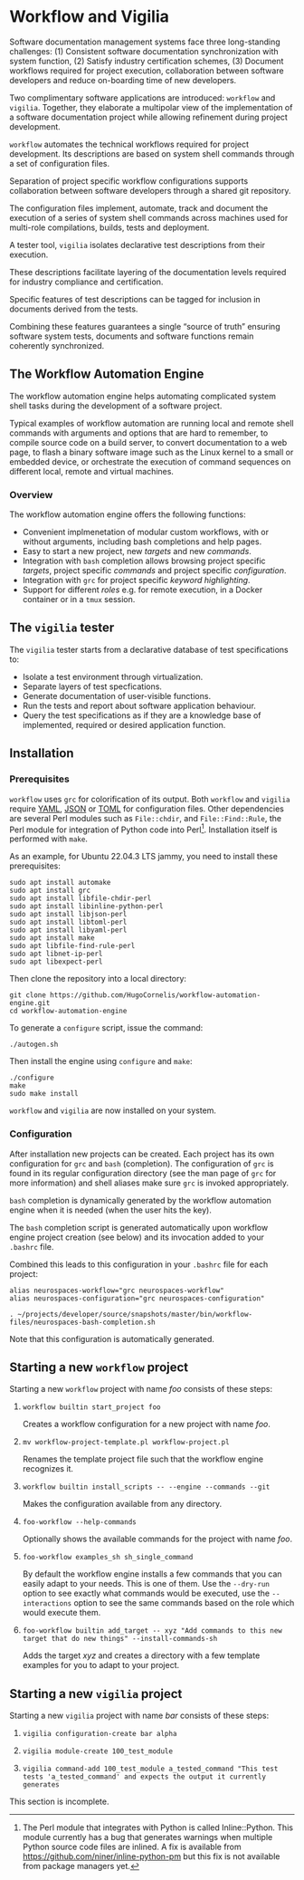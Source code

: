 # Workflow and Vigilia

Software documentation management systems face three long-standing
challenges: (1) Consistent software documentation synchronization with
system function, (2) Satisfy industry certification schemes, (3)
Document workflows required for project execution, collaboration
between software developers and reduce on-boarding time of new
developers.

Two complimentary software applications are introduced: `workflow` and
`vigilia`.  Together, they elaborate a multipolar view of the
implementation of a software documentation project while allowing
refinement during project development.

`workflow` automates the technical workflows required for project
development.  Its descriptions are based on system shell commands
through a set of configuration files.

Separation of project specific workflow configurations supports
collaboration between software developers through a shared git
repository.

The configuration files implement, automate, track and document the
execution of a series of system shell commands across machines used
for multi-role compilations, builds, tests and deployment.

A tester tool, `vigilia` isolates declarative test descriptions from
their execution.

These descriptions facilitate layering of the documentation levels
required for industry compliance and certification.

Specific features of test descriptions can be tagged for inclusion in
documents derived from the tests.

Combining these features guarantees a single “source of truth”
ensuring software system tests, documents and software functions
remain coherently synchronized.


## The Workflow Automation Engine

The workflow automation engine helps automating complicated system
shell tasks during the development of a software project.

Typical examples of workflow automation are running local and remote
shell commands with arguments and options that are hard to remember,
to compile source code on a build server, to convert documentation to
a web page, to flash a binary software image such as the Linux kernel
to a small or embedded device, or orchestrate the execution of command
sequences on different local, remote and virtual machines.

### Overview

The workflow automation engine offers the following functions:

- Convenient implmenetation of modular custom workflows, with or
  without arguments, including bash completions and help pages.
- Easy to start a new project, new _targets_ and new _commands_.
- Integration with `bash` completion allows browsing project specific
  _targets_, project specific _commands_ and project specific
  _configuration_.
- Integration with `grc` for project specific _keyword highlighting_.
- Support for different _roles_ e.g. for remote execution, in a Docker
  container or in a `tmux` session.

## The `vigilia` tester

The `vigilia` tester starts from a declarative database of test
specifications to:

- Isolate a test environment through virtualization.
- Separate layers of test specfications.
- Generate documentation of user-visible functions.
- Run the tests and report about software application behaviour.
- Query the test specifications as if they are a knowledge base of
  implemented, required or desired application function.


## Installation

### Prerequisites

`workflow` uses `grc` for colorification of its output.  Both
`workflow` and `vigilia` require [YAML](https://yaml.org/),
[JSON](https://toml.io/en/) or [TOML](https://toml.io/en/) for
configuration files.  Other dependencies are several Perl modules such
as `File::chdir`, and `File::Find::Rule`, the Perl module for
integration of Python code into Perl[^1].  Installation itself is
performed with `make`.

As an example, for Ubuntu 22.04.3 LTS jammy, you need to install these
prerequisites:

```
sudo apt install automake
sudo apt install grc
sudo apt install libfile-chdir-perl
sudo apt install libinline-python-perl
sudo apt install libjson-perl
sudo apt install libtoml-perl
sudo apt install libyaml-perl
sudo apt install make
sudo apt libfile-find-rule-perl
sudo apt libnet-ip-perl
sudo apt libexpect-perl
```

[^1]: The Perl module that integrates with Python is called Inline::Python.  This module currently has a bug that generates warnings when multiple Python source code files are inlined.  A fix is available from https://github.com/niner/inline-python-pm but this fix is not available from package managers yet.

Then clone the repository into a local directory:

```
git clone https://github.com/HugoCornelis/workflow-automation-engine.git
cd workflow-automation-engine
```

To generate a `configure` script, issue the command:

```
./autogen.sh
```

Then install the engine using `configure` and `make`:

```
./configure
make
sudo make install
```

`workflow` and `vigilia` are now installed on your system.


### Configuration

After installation new projects can be created.  Each project has its
own configuration for `grc` and `bash` (completion).  The
configuration of `grc` is found in its regular configuration directory
(see the man page of `grc` for more information) and shell aliases
make sure `grc` is invoked appropriately.

`bash` completion is dynamically generated by the workflow automation
engine when it is needed (when the user hits the <tab> key).

The `bash` completion script is generated automatically upon workflow
engine project creation (see below) and its invocation added to your
`.bashrc` file.

Combined this leads to this configuration in your `.bashrc` file for
each project:

```
alias neurospaces-workflow="grc neurospaces-workflow"
alias neurospaces-configuration="grc neurospaces-configuration"

. ~/projects/developer/source/snapshots/master/bin/workflow-files/neurospaces-bash-completion.sh
```

Note that this configuration is automatically generated.


## Starting a new `workflow` project

Starting a new `workflow` project with name *foo* consists of these
steps:

1. `workflow builtin start_project foo`

	Creates a workflow configuration for a new project with name
    *foo*.

2. `mv workflow-project-template.pl workflow-project.pl`

	Renames the template project file such that the workflow engine
	recognizes it.

3. `workflow builtin install_scripts -- --engine --commands --git`

	Makes the configuration available from any directory.

4. `foo-workflow --help-commands`

	Optionally shows the available commands for the project with name
    *foo*.

5. `foo-workflow examples_sh sh_single_command`

	By default the workflow engine installs a few commands that you
    can easily adapt to your needs.  This is one of them.  Use the
    `--dry-run` option to see exactly what commands would be executed,
    use the `--interactions` option to see the same commands based on
    the role which would execute them.

6. `foo-workflow builtin add_target -- xyz "Add commands to this new target that do new things" --install-commands-sh`

	Adds the target *xyz* and creates a directory with a few template
    examples for you to adapt to your project.


## Starting a new `vigilia` project

Starting a new `vigilia` project with name *bar* consists of these
steps:

1. `vigilia configuration-create bar alpha`

2. `vigilia module-create 100_test_module`

3. `vigilia command-add 100_test_module a_tested_command "This test tests 'a_tested_command' and expects the output it currently generates`

This section is incomplete.



